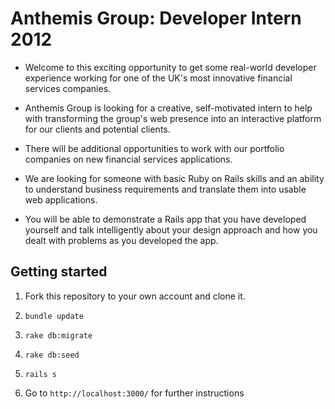 Anthemis Group: Developer Intern 2012
=====================================

*  Welcome to this exciting opportunity to get some real-world developer experience working for one of the UK's most innovative financial services companies.

*  Anthemis Group is looking for a creative, self-motivated intern to help with transforming the group's web presence into an interactive platform for our clients and potential clients.

* There will be additional opportunities to work with our portfolio companies on new financial services applications.

* We are looking for someone with basic Ruby on Rails skills and an ability to understand business requirements and translate them into usable web applications.

* You will be able to demonstrate a Rails app that you have developed yourself and talk intelligently about your design approach and how you dealt with problems as you developed the app.

Getting started
---------------

1.  Fork this repository to your own account and clone it.

2.  `bundle update`

3.  `rake db:migrate`

3.  `rake db:seed`

4.  `rails s`

5.  Go to `http://localhost:3000/` for further instructions
